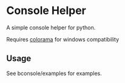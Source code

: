 # Console Helper

A simple console helper for python.

Requires [colorama](https://pypi.org/project/colorama/) for windows compatibility

## Usage

See bconsole/examples for examples.
